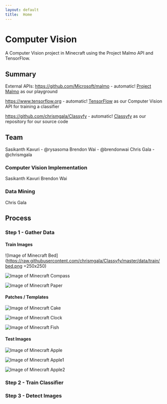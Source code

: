 ```yaml
---
layout: default
title:  Home
---
```


# Computer Vision
A Computer Vision project in Minecraft using the Project Malmo API and TensorFlow.


## Summary
External APIs:
https://github.com/Microsoft/malmo - automatic!
[Project Malmo](https://github.com/Microsoft/malmo) as our playground

https://www.tensorflow.org - automatic!
[TensorFlow](https://www.tensorflow.org) as our Computer Vision API for training a classifier

https://github.com/chrismgala/Classyfy - automatic!
[Classyfy](https://github.com/chrismgala/Classyfy) as our repository for our source code


## Team
Sasikanth Kavuri - @rysasoma
Brendon Wai - @brendonwai
Chris Gala - @chrismgala

### Computer Vision Implementation
Sasikanth Kavuri
Brendon Wai

### Data Mining
Chris Gala


## Process
### Step 1 - Gather Data

#### Train Images
![Image of Minecraft Bed](https://raw.githubusercontent.com/chrismgala/Classyfy/master/data/train/bed.png =250x250)

![Image of Minecraft Compass](https://raw.githubusercontent.com/chrismgala/Classyfy/master/data/train/compass.png)

![Image of Minecraft Paper](https://raw.githubusercontent.com/chrismgala/Classyfy/master/data/train/paper.png)

#### Patches / Templates
![Image of Minecraft Cake](https://raw.githubusercontent.com/chrismgala/Classyfy/master/data/templates/cake.png)

![Image of Minecraft Clock](https://raw.githubusercontent.com/chrismgala/Classyfy/master/data/templates/clock.png)

![Image of Minecraft Fish](https://raw.githubusercontent.com/chrismgala/Classyfy/master/data/templates/fish.png)

#### Test Images
![Image of Minecraft Apple](https://raw.githubusercontent.com/chrismgala/Classyfy/master/data/test/apple1.png)

![Image of Minecraft Apple1](https://raw.githubusercontent.com/chrismgala/Classyfy/master/data/test/apple2.png)

![Image of Minecraft Apple2](https://raw.githubusercontent.com/chrismgala/Classyfy/master/data/test/apple3.png)


### Step 2 - Train Classifier


### Step 3 - Detect Images
